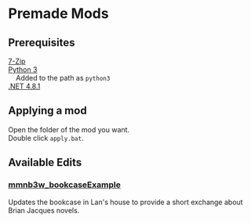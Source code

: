 # Premade Mods

## Prerequisites

[7-Zip](https://www.7-zip.org/download.html)  
[Python 3](https://www.python.org/downloads/)  
&nbsp;&nbsp;&nbsp;&nbsp;Added to the path as `python3`  
[.NET 4.8.1](https://dotnet.microsoft.com/en-us/download/dotnet-framework/net481)

## Applying a mod

Open the folder of the mod you want.  
Double click `apply.bat`.

## Available Edits

### [mmnb3w_bookcaseExample](./mmnb3w_bookcaseExample)

Updates the bookcase in Lan's house to provide a short exchange about Brian Jacques novels. 


